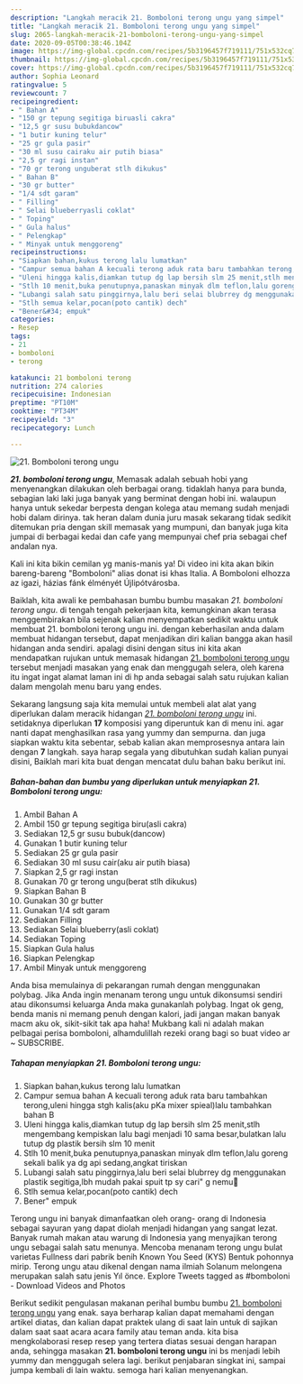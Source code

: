 ```yaml
---
description: "Langkah meracik 21. Bomboloni terong ungu yang simpel"
title: "Langkah meracik 21. Bomboloni terong ungu yang simpel"
slug: 2065-langkah-meracik-21-bomboloni-terong-ungu-yang-simpel
date: 2020-09-05T00:38:46.104Z
image: https://img-global.cpcdn.com/recipes/5b3196457f719111/751x532cq70/21-bomboloni-terong-ungu-foto-resep-utama.jpg
thumbnail: https://img-global.cpcdn.com/recipes/5b3196457f719111/751x532cq70/21-bomboloni-terong-ungu-foto-resep-utama.jpg
cover: https://img-global.cpcdn.com/recipes/5b3196457f719111/751x532cq70/21-bomboloni-terong-ungu-foto-resep-utama.jpg
author: Sophia Leonard
ratingvalue: 5
reviewcount: 7
recipeingredient:
- " Bahan A"
- "150 gr tepung segitiga biruasli cakra"
- "12,5 gr susu bubukdancow"
- "1 butir kuning telur"
- "25 gr gula pasir"
- "30 ml susu cairaku air putih biasa"
- "2,5 gr ragi instan"
- "70 gr terong unguberat stlh dikukus"
- " Bahan B"
- "30 gr butter"
- "1/4 sdt garam"
- " Filling"
- " Selai blueberryasli coklat"
- " Toping"
- " Gula halus"
- " Pelengkap"
- " Minyak untuk menggoreng"
recipeinstructions:
- "Siapkan bahan,kukus terong lalu lumatkan"
- "Campur semua bahan A kecuali terong aduk rata baru tambahkan terong,uleni hingga stgh kalis(aku pKa mixer spieal)lalu tambahkan bahan B"
- "Uleni hingga kalis,diamkan tutup dg lap bersih slm 25 menit,stlh mengembang kempiskan lalu bagi menjadi 10 sama besar,bulatkan lalu tutup dg plastik bersih slm 10 menit"
- "Stlh 10 menit,buka penutupnya,panaskan minyak dlm teflon,lalu goreng sekali balik ya dg api sedang,angkat tiriskan"
- "Lubangi salah satu pinggirnya,lalu beri selai blubrrey dg menggunakan plastik segitiga,lbh mudah pakai spuit tp sy cari&#34; g nemu🤔"
- "Stlh semua kelar,pocan(poto cantik) dech"
- "Bener&#34; empuk"
categories:
- Resep
tags:
- 21
- bomboloni
- terong

katakunci: 21 bomboloni terong 
nutrition: 274 calories
recipecuisine: Indonesian
preptime: "PT10M"
cooktime: "PT34M"
recipeyield: "3"
recipecategory: Lunch

---
```



![21. Bomboloni terong ungu](https://img-global.cpcdn.com/recipes/5b3196457f719111/751x532cq70/21-bomboloni-terong-ungu-foto-resep-utama.jpg)

<b><i>21. bomboloni terong ungu</i></b>, Memasak adalah sebuah hobi yang menyenangkan dilakukan oleh berbagai orang. tidaklah hanya para bunda, sebagian laki laki juga banyak yang berminat dengan hobi ini. walaupun hanya untuk sekedar berpesta dengan kolega atau memang sudah menjadi hobi dalam dirinya. tak heran dalam dunia juru masak sekarang tidak sedikit ditemukan pria dengan skill memasak yang mumpuni, dan banyak juga kita jumpai di berbagai kedai dan cafe yang mempunyai chef pria sebagai chef andalan nya.

Kali ini kita bikin cemilan yg manis-manis ya! Di video ini kita akan bikin bareng-bareng &#34;Bomboloni&#34; alias donat isi khas Italia. A Bomboloni elhozza az igazi, házias fánk élményét Újlipótvárosba.

Baiklah, kita awali ke pembahasan bumbu bumbu masakan <i>21. bomboloni terong ungu</i>. di tengah tengah pekerjaan kita, kemungkinan akan terasa menggembirakan bila sejenak kalian menyempatkan sedikit waktu untuk membuat 21. bomboloni terong ungu ini. dengan keberhasilan anda dalam membuat hidangan tersebut, dapat menjadikan diri kalian bangga akan hasil hidangan anda sendiri. apalagi disini dengan situs ini kita akan mendapatkan rujukan untuk memasak hidangan <u>21. bomboloni terong ungu</u> tersebut menjadi masakan yang enak dan menggugah selera, oleh karena itu ingat ingat alamat laman ini di hp anda sebagai salah satu rujukan kalian dalam mengolah menu baru yang endes.


Sekarang langsung saja kita memulai untuk membeli alat alat yang diperlukan dalam meracik hidangan <u><i>21. bomboloni terong ungu</i></u> ini. setidaknya diperlukan <b>17</b> komposisi yang diperuntuk kan di menu ini. agar nanti dapat menghasilkan rasa yang yummy dan sempurna. dan juga siapkan waktu kita sebentar, sebab kalian akan memprosesnya antara lain dengan <b>7</b> langkah. saya harap segala yang dibutuhkan sudah kalian punyai disini, Baiklah mari kita buat dengan mencatat dulu bahan baku berikut ini.

<!--inarticleads1-->

##### Bahan-bahan dan bumbu yang diperlukan untuk menyiapkan 21. Bomboloni terong ungu:

1. Ambil  Bahan A
1. Ambil 150 gr tepung segitiga biru(asli cakra)
1. Sediakan 12,5 gr susu bubuk(dancow)
1. Gunakan 1 butir kuning telur
1. Sediakan 25 gr gula pasir
1. Sediakan 30 ml susu cair(aku air putih biasa)
1. Siapkan 2,5 gr ragi instan
1. Gunakan 70 gr terong ungu(berat stlh dikukus)
1. Siapkan  Bahan B
1. Gunakan 30 gr butter
1. Gunakan 1/4 sdt garam
1. Sediakan  Filling
1. Sediakan  Selai blueberry(asli coklat)
1. Sediakan  Toping
1. Siapkan  Gula halus
1. Siapkan  Pelengkap
1. Ambil  Minyak untuk menggoreng


Anda bisa memulainya di pekarangan rumah dengan menggunakan polybag. Jika Anda ingin menanam terong ungu untuk dikonsumsi sendiri atau dikonsumsi keluarga Anda maka gunakanlah polybag. Ingat ok geng, benda manis ni memang penuh dengan kalori, jadi jangan makan banyak macm aku ok, sikit-sikit tak apa haha! Mukbang kali ni adalah makan pelbagai perisa bomboloni, alhamdulillah rezeki orang bagi so buat video ar ~ SUBSCRIBE. 

<!--inarticleads2-->

##### Tahapan menyiapkan 21. Bomboloni terong ungu:

1. Siapkan bahan,kukus terong lalu lumatkan
1. Campur semua bahan A kecuali terong aduk rata baru tambahkan terong,uleni hingga stgh kalis(aku pKa mixer spieal)lalu tambahkan bahan B
1. Uleni hingga kalis,diamkan tutup dg lap bersih slm 25 menit,stlh mengembang kempiskan lalu bagi menjadi 10 sama besar,bulatkan lalu tutup dg plastik bersih slm 10 menit
1. Stlh 10 menit,buka penutupnya,panaskan minyak dlm teflon,lalu goreng sekali balik ya dg api sedang,angkat tiriskan
1. Lubangi salah satu pinggirnya,lalu beri selai blubrrey dg menggunakan plastik segitiga,lbh mudah pakai spuit tp sy cari&#34; g nemu🤔
1. Stlh semua kelar,pocan(poto cantik) dech
1. Bener&#34; empuk


Terong ungu ini banyak dimanfaatkan oleh orang- orang di Indonesia sebagai sayuran yang dapat diolah menjadi hidangan yang sangat lezat. Banyak rumah makan atau warung di Indonesia yang menyajikan terong ungu sebagai salah satu menunya. Mencoba menanam terong ungu bulat varietas Fullness dari pabrik benih Known You Seed (KYS) Bentuk pohonnya mirip. Terong ungu atau dikenal dengan nama ilmiah Solanum melongena merupakan salah satu jenis Yıl önce. Explore Tweets tagged as #bomboloni - Download Videos and Photos 

Berikut sedikit pengulasan makanan perihal bumbu bumbu <u>21. bomboloni terong ungu</u> yang enak. saya berharap kalian dapat memahami dengan artikel diatas, dan kalian dapat praktek ulang di saat lain untuk di sajikan dalam saat saat acara acara family atau teman anda. kita bisa mengkolaborasi resep resep yang tertera diatas sesuai dengan harapan anda, sehingga masakan <b>21. bomboloni terong ungu</b> ini bs menjadi lebih yummy dan menggugah selera lagi. berikut penjabaran singkat ini, sampai jumpa kembali di lain waktu. semoga hari kalian menyenangkan.
